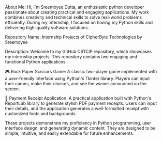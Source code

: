 
About Me:
Hi, I'm Sreemoyee Dutta, an enthusiastic python developer passionate about creating practical and engaging applications. My work combines creativity and technical skills to solve real-world problems efficiently. During my internship, I focused on honing my Python skills and delivering high-quality software solutions.

Repository Name: Internship Projects of CipherByte Technologies by Sreemoyee

Description:
Welcome to my GitHub  CBTCIP repository, which showcases my internship projects. This repository contains two engaging and functional Python applications:

🎮 Rock Paper Scissors Game: A classic two-player game implemented with a user-friendly interface using Python's Tkinter library. Players can input their names, make their choices, and see the winner announced on the screen.

🧾 Payment Receipt Application: A practical application built with Python's ReportLab library to generate stylish PDF payment receipts. Users can input their details, and the application generates a well-formatted receipt with customized fonts and backgrounds.

These projects demonstrate my proficiency in Python programming, user interface design, and generating dynamic content. 
They are designed to be simple, intuitive, and easily extendable for future enhancements.


